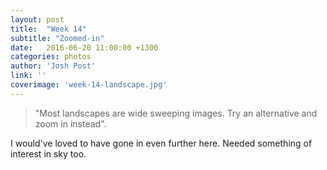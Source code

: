 ```yaml
---
layout: post
title:  "Week 14"
subtitle: "Zoomed-in"
date:   2016-06-20 11:00:00 +1300
categories: photos
author: 'Josh Post'
link: ''
coverimage: 'week-14-landscape.jpg'
---
```


> "Most landscapes are wide sweeping images. Try an alternative and zoom in instead".

I would've loved to have gone in even further here. Needed something of interest in sky too.
